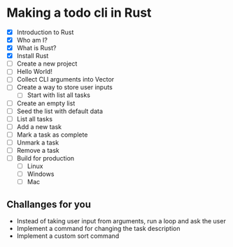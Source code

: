 # Making a todo cli in Rust

* [x] Introduction to Rust
* [x] Who am I?
* [x] What is Rust?
* [x] Install Rust
* [ ] Create a new project
* [ ] Hello World!
* [ ] Collect CLI arguments into Vector
* [ ] Create a way to store user inputs
  * [ ] Start with list all tasks
* [ ] Create an empty list
* [ ] Seed the list with default data
* [ ] List all tasks
* [ ] Add a new task
* [ ] Mark a task as complete
* [ ] Unmark a task
* [ ] Remove a task
* [ ] Build for production
  * [ ] Linux
  * [ ] Windows
  * [ ] Mac 

## Challanges for you

* Instead of taking user input from arguments, run a loop and ask the user 
* Implement a command for changing the task description
* Implement a custom sort command